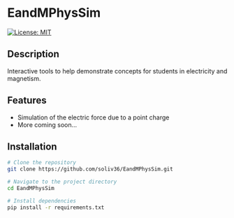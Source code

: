 # EandMPhysSim

[![License: MIT](https://img.shields.io/badge/License-MIT-yellow.svg)](https://opensource.org/licenses/MIT)

## Description

Interactive tools to help demonstrate concepts for students in electricity and magnetism. 

## Features
- Simulation of the electric force due to a point charge
- More coming soon... 

## Installation
```bash
# Clone the repository
git clone https://github.com/soliv36/EandMPhysSim.git

# Navigate to the project directory
cd EandMPhysSim

# Install dependencies
pip install -r requirements.txt
